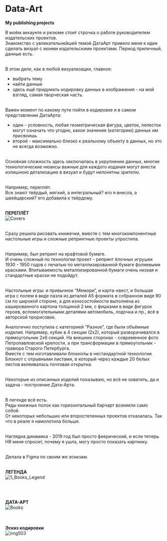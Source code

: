 # Data-Art
**My publishing projects**

В моём аккаунте и резюме стоит строчка о работе руководителем издательских проектов.<br>
Знакомство с увлекательнейшей темой ДатаАрт привело меня к идее сделать визуал с моими издательскими проектами. Период приличный, данные есть.<br><br>

В этом деле, как в любой визуализации, главное:<br>
- выбрать тему<br>
- найти данные<br>
- здесь ещё придумать кодировку данных в изображения - на мой взгляд, самая творческая часть.<br><br>

Важен момент по какому пути пойти в кодировке и в самом представлении ДатаАрта:<br>
- один - условность, любая геометрическая фигура, цветок, лепесток могут означать что угодно, какое значение (категорию) данных им присвоишь<br>
- второй - максимально близко к реальному объекту в данных, но это не всегда возможно.<br><br>

Основная сложность здесь заключалась в укрупнении данных, многие технологические нюансы важные для каждого издания могут внести излишнюю детализацию в визуал и будут непонятны зрителю. <br><br>

Например, переплёт. <br>
Все знают твёрдый, мягкий, а интегральный? его я внесла, а швейцарский? его добавила к твёрдому. <br><br>

**ПЕРЕПЛЁТ**<br>
![Covers](https://github.com/user-attachments/assets/b0cfbfbe-3308-413a-b674-c4d4d744a0d8)
<br><br>

Сразу решила рисовать книжечки, вместе с тем многокомпонентные настольные игры и сложные репринтные проекты упростила. <br><br>

Например, был репринт на крафтовой бумаге. <br>
И очень сложный по технологии проект - репринт ёлочных игрушек 1930 - 1950 годов  с печатью по металлизированной бумаге фолиевыми красками. Впитываемость металлизированной бумаги очень низкая и стандартные краски не подойдут.<br><br>



Настольные игры: и привычное “Мемори”, и карта-квест, и большая игра с полем в виде пазла из деталей А5 формата в собранном виде 90 см по широкой стороне, а для износостойкости выполнена из кашированного картона толщиной 2 мм, с фишками в виде фигурок героев, вспомогательными деталями автомобиль, лодочка и пр., всё в авторской прорисовке.<br>

Аналогично поступила с категорией “Разное”, где были объёмные изделия. Например, кубик в 4 секции (2х2), который разворачивался в прямоугольник 2х6 секций. На внешних сторонах - современное фото Петропавловской крепости, а при трансформации в прямоугольник - гравюра Старого Петербурга.<br>
Вместе с тем изготавливали блокноты в нестандартной технологии.<br>
Блокнот с отрывными листами, в который через каждые 20 белых листов вклеивалась почтовая открытка.<br><br>

Некоторые из описанных изделий показываю, но всё не охватить, да и задача - построение Дата-Арта.<br><br>

В легенде всё есть.<br>
Ряды книжных полок как горизонтальный барчарт возникли само собой.<br>
От некоторых небольших или второстепенных проектов отказалась. Так что в реале я намолотила больше.<br><br>

Наглядна динамика - 2019 год был просто феерический, и если теперь HR меня спросит, почему я ушла, могу просто показать картинку.<br><br>

Делала в Figma по своим же эскизам.<br><br>

**ЛЕГЕНДА**<br>
![1_Books_Legend](https://github.com/user-attachments/assets/75b0cc2f-b63d-4a1f-bebb-0092789c2e62)

<br><br>

**ДАТА-АРТ**<br>
![Books](https://github.com/user-attachments/assets/54b8676f-77d4-41c6-993b-ea45f93208bb)
<br><br><br>

**Эскиз кодировки**<br>
![img503](https://github.com/user-attachments/assets/b327b0c9-3786-40aa-b7c1-6076eea397d6)<br><br>








